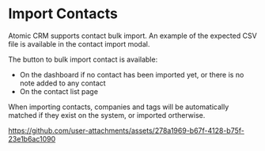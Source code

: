 # Import Contacts

Atomic CRM supports contact bulk import. An example of the expected CSV file is available in the contact import modal.

The button to bulk import contact is available:
- On the dashboard if no contact has been imported yet, or there is no note added to any contact
- On the contact list page

When importing contacts, companies and tags will be automatically matched if they exist on the system, or imported ortherwise.

https://github.com/user-attachments/assets/278a1969-b67f-4128-b75f-23e1b6ac1090
